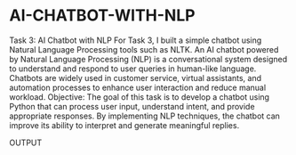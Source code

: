 # AI-CHATBOT-WITH-NLP

Task 3: AI Chatbot with NLP
For Task 3, I built a simple chatbot using Natural Language Processing tools such as NLTK.
An AI chatbot powered by Natural Language Processing (NLP) is a conversational system designed to understand and respond to user queries in human-like language. Chatbots are widely used in customer service, virtual assistants, and automation processes to enhance user interaction and reduce manual workload.
Objective:
The goal of this task is to develop a chatbot using Python that can process user input, understand intent, and provide appropriate responses. By implementing NLP techniques, the chatbot can improve its ability to interpret and generate meaningful replies.

OUTPUT

